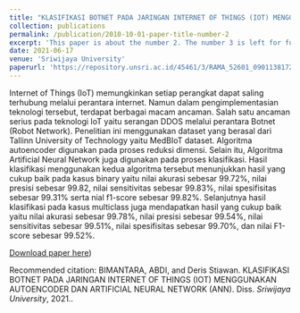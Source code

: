 ```yaml
---
title: "KLASIFIKASI BOTNET PADA JARINGAN INTERNET OF THINGS (IOT) MENGGUNAKAN AUTOENCODER DAN ARTIFICIAL NEURAL NETWORK (ANN)"
collection: publications
permalink: /publication/2010-10-01-paper-title-number-2
excerpt: 'This paper is about the number 2. The number 3 is left for future work.'
date: 2021-06-17
venue: 'Sriwijaya University'
paperurl: 'https://repository.unsri.ac.id/45461/3/RAMA_52601_09011381722100_0003047905_01_front_ref.pdf'
---
```


<p style=text-align: justify>Internet of Things (IoT) memungkinkan setiap perangkat dapat saling terhubung melalui perantara internet. Namun dalam pengimplementasian teknologi tersebut, terdapat berbagai macam ancaman. Salah satu ancaman serius pada teknologi IoT yaitu serangan DDOS melalui perantara Botnet (Robot Network). Penelitian ini menggunakan dataset yang berasal dari Tallinn University of Technology yaitu MedBIoT dataset. Algoritma autoencoder digunakan pada proses reduksi dimensi. Selain itu, Algoritma Artificial Neural Network juga digunakan pada proses klasifikasi. Hasil klasifikasi menggunakan kedua algoritma tersebut menunjukkan hasil yang cukup baik pada kasus binary yaitu nilai akurasi sebesar 99.72%, nilai presisi sebesar 99.82, nilai sensitivitas sebesar 99.83%, nilai spesifisitas sebesar 99.31% serta nial f1-score sebesar 99.82%. Selanjutnya hasil klasifikasi pada kasus multiclass juga mendapatkan hasil yang cukup baik yaitu nilai akurasi sebesar 99.78%, nilai presisi sebesar 99.54%, nilai sensitivitas sebesar 99.51%, nilai spesifisitas sebesar 99.70%, dan nilai F1-score sebesar 99.52%.</p>


[Download paper here](https://repository.unsri.ac.id/45461/3/RAMA_52601_09011381722100_0003047905_01_front_ref.pdf))

Recommended citation: BIMANTARA, ABDI, and Deris Stiawan. KLASIFIKASI BOTNET PADA JARINGAN INTERNET OF THINGS (IOT) MENGGUNAKAN AUTOENCODER DAN ARTIFICIAL NEURAL NETWORK (ANN). Diss. <i>Sriwijaya University</i>, 2021.. 

